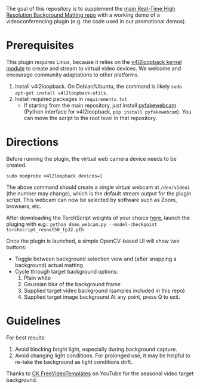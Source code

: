 The goal of this repository is to supplement the [main Real-Time High Resolution Background Matting repo](https://github.com/PeterL1n/BackgroundMattingV2) with a working demo of a videoconferencing plugin (e.g. the code used in our promotional demos).

# Prerequisites
This plugin requires Linux, because it relies on the [v4l2loopback kernel module](https://github.com/umlaeute/v4l2loopback) to create and stream to virtual video devices. We welcome and encourage community adaptations to other platforms.

1. Install v4l2loopback. On Debian/Ubuntu, the command is likely `sudo apt-get install v4l2loopback-utils`.
2. Install required packages in `requirements.txt`
   - If starting from the main repository, just install [pyfakewebcam](https://github.com/jremmons/pyfakewebcam) (Python interface for v4l2loopback, `pip install pyfakewebcam`). You can move the script to the root level in that repository.

# Directions
Before running the plugin, the virtual web camera device needs to be created. 
```
sudo modprobe v4l2loopback devices=1
```
The above command should create a single virtual webcam at `/dev/video1` (the number may change), which is the default stream output for the plugin script. This webcam can now be selected by software such as Zoom, browsers, etc.

After downloading the TorchScript weights of your choice [here](https://drive.google.com/drive/u/1/folders/1cbetlrKREitIgjnIikG1HdM4x72FtgBh), launch the pluging with e.g.:
```python demo_webcam.py --model-checkpoint torchscript_resnet50_fp32.pth```

Once the plugin is launched, a simple OpenCV-based UI will show two buttons:
- Toggle between background selection view and (after snapping a background) actual matting
- Cycle through target background options:
  1. Plain white
  2. Gaussian blur of the background frame
  3. Supplied target video background (samples included in this repo)
  4. Supplied target image background
At any point, press Q to exit.

# Guidelines
For best results:
1. Avoid blocking bright light, especially during background capture.
2. Avoid changing light conditions. For prolonged use, it may be helpful to re-take the background as light conditions drift.

Thanks to [CK FreeVideoTemplates](https://www.youtube.com/watch?v=DHRUNWdf3ms) on YouTube for the seasonal video target background.